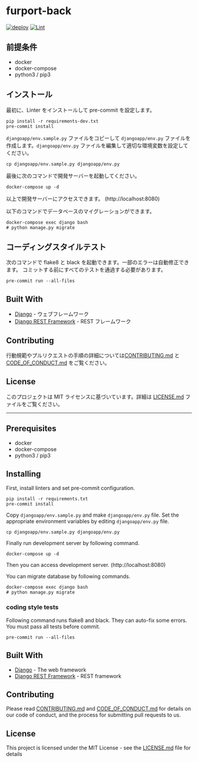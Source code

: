 # furport-back

[![deploy](https://github.com/lapi-hotel-group/furport-back/workflows/deploy/badge.svg)](https://github.com/lapi-hotel-group/furport-back/actions?query=workflow%3Adeploy)
[![Lint](https://github.com/lapi-hotel-group/furport-back/workflows/Lint/badge.svg)](https://github.com/lapi-hotel-group/furport-back/actions?query=workflow%3ALint)

## 前提条件

- docker
- docker-compose
- python3 / pip3

## インストール

最初に、Linter をインストールして pre-commit を設定します。

```
pip install -r requirements-dev.txt
pre-commit install
```

`djangoapp/env.sample.py` ファイルをコピーして `djangoapp/env.py` ファイルを作成します。`djangoapp/env.py` ファイルを編集して適切な環境変数を設定してください。

```
cp djangoapp/env.sample.py djangoapp/env.py
```

最後に次のコマンドで開発サーバーを起動してください。

```
docker-compose up -d
```

以上で開発サーバーにアクセスできます。 (http://localhost:8080)

以下のコマンドでデータベースのマイグレーションができます。

```
docker-compose exec django bash
# python manage.py migrate
```

## コーディングスタイルテスト

次のコマンドで flake8 と black を起動できます。一部のエラーは自動修正できます。
コミットする前にすべてのテストを通過する必要があります。

```
pre-commit run --all-files
```

## Built With

- [Django](https://www.djangoproject.com/) - ウェブフレームワーク
- [Django REST Framework](https://www.django-rest-framework.org/) - REST フレームワーク

## Contributing

行動規範やプルリクエストの手順の詳細については[CONTRIBUTING.md](CONTRIBUTING.md) と [CODE_OF_CONDUCT.md](CODE_OF_CONDUCT.md) をご覧ください。

## License

このプロジェクトは MIT ライセンスに基づいています。詳細は [LICENSE.md](LICENSE.md) ファイルをご覧ください。

---

## Prerequisites

- docker
- docker-compose
- python3 / pip3

## Installing

First, install linters and set pre-commit configuration.

```
pip install -r requirements.txt
pre-commit install
```

Copy `djangoapp/env.sample.py` and make `djangoapp/env.py` file. Set the appropriate environment variables by editing `djangoapp/env.py` file.

```
cp djangoapp/env.sample.py djangoapp/env.py
```

Finally run development server by following command.

```
docker-compose up -d
```

Then you can access development server. (http://localhost:8080)

You can migrate database by following commands.

```
docker-compose exec django bash
# python manage.py migrate
```

### coding style tests

Following command runs flake8 and black. They can auto-fix some errors.
You must pass all tests before commit.

```
pre-commit run --all-files
```

## Built With

- [Django](https://www.djangoproject.com/) - The web framework
- [Django REST Framework](https://www.django-rest-framework.org/) - REST framework

## Contributing

Please read [CONTRIBUTING.md](CONTRIBUTING.md) and [CODE_OF_CONDUCT.md](CODE_OF_CONDUCT.md) for details on our code of conduct, and the process for submitting pull requests to us.

## License

This project is licensed under the MIT License - see the [LICENSE.md](LICENSE.md) file for details
